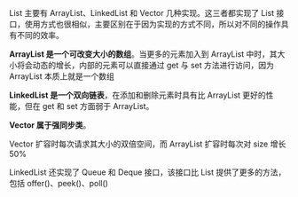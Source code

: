 
List 主要有 ArrayList、LinkedList 和 Vector 几种实现。这三者都实现了 List 接口，使用方式也很相似，主要区别在于因为实现的方式不同，所以对不同的操作具有不同的效率。

**ArrayList 是一个可改变大小的数组**。当更多的元素加入到 ArrayList 中时，其大小将会动态的增长，内部的元素可以直接通过 get 与 set 方法进行访问，因为 ArrayList 本质上就是一个数组

**LinkedList 是一个双向链表**，在添加和删除元素时具有比 ArrayList 更好的性能，但在 get 和 set 方面弱于 ArrayList。

**Vector 属于强同步类**。

Vector 扩容时每次请求其大小的双倍空间，而 ArrayList 扩容时每次对 size 增长 50%

LinkedList 还实现了 Queue 和 Deque 接口，该接口比 List 提供了更多的方法，包括 offer()、peek()、poll()